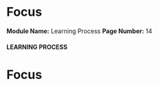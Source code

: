<!--
 // Platform: Academy
// URL: https://academy.hackthebox.com/module/9/section/52
// Platform Version: V1
// Module ID: 9
// Module Name: Learning Process
// Module Difficulty: Fundamental
// Section ID: 52
// Section Title: Focus
// Page Title: Learning Process
// Page Number: 14
-->

# Focus

**Module Name:** Learning Process **Page Number:** 14

#### LEARNING PROCESS

# Focus

####